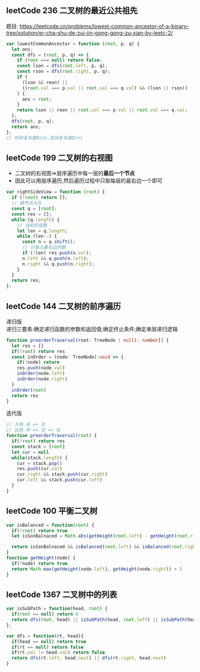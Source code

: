 ## leetCode 236 二叉树的最近公共祖先

题目: https://leetcode.cn/problems/lowest-common-ancestor-of-a-binary-tree/solution/er-cha-shu-de-zui-jin-gong-gong-zu-xian-by-leetc-2/

```js
var lowestCommonAncestor = function (root, p, q) {
  let ans;
  const dfs = (root, p, q) => {
    if (root === null) return false;
    const lson = dfs(root.left, p, q);
    const rson = dfs(root.right, p, q);
    if (
      (lson && reon) ||
      ((root.val === p.val || root.val === q.val) && (lson || rson))
    ) {
      ans = root;
    }
    return lson || reon || root.val === p.val || root.val === q.val;
  };
  dfs(root, p, q);
  return ans;
};
// 时间复杂度O(n),空间复杂度O(n)
```

## leetCode 199 二叉树的右视图

- 二叉树的右视图=>层序遍历中每一层的**最后一个节点**
- 因此可以用层序遍历,然后遍历过程中只取每层的最右边一个即可

```js
var rightSideView = function (root) {
  if (!root) return [];
  // 根节点入队
  const q = [root];
  const res = [];
  while (q.length) {
    // 当前的层数
    let len = q.length;
    while (len--) {
      const n = q.shift();
      // 只放入最右边的数
      if (!len) res.push(n.val);
      n.left && q.push(n.left);
      n.right && q.push(n.right);
    }
  }
  return res;
};
```

## leetCode 144 二叉树的前序遍历
递归版  
递归三要素:确定递归函数的参数和返回值;确定终止条件;确定单层递归逻辑
```ts
function preorderTraversal(root: TreeNode | null): number[] {
  let res = []
  if(!root) return res
  const inOrder = (node: TreeNode):void => {
    if(!node) return
    res.push(node.val)
    inOrder(node.left)
    inOrder(node.right)
  }
  inOrder(root)
  return res
}
```
迭代版
```js
// 入栈 右 => 左
// 出栈 中 => 左 => 右
function preorderTraversal(root) {
  if(!root) return res
  const stack = [root]
  let cur = null
  while(stack.length) {
    cur = stack.pop()
    res.push(cur.val)
    cur.right && stack.push(cur.right)
    cur.left && stack.push(cur.left)
  }
}
```
## leetCode 100 平衡二叉树
```js
var isBalanced = function(root) {
  if(!root) return true
  let isSonBalnaced = Math.abs(getHeight(root.left) - getHeight(root.right)) <= 1

  return isSonBalnaced && isBalanced(root.left) && isBalanced(root.right)
}
function getHeight(node) {
  if(!node) return true
  return Math.max(getHeight(node.left), getHeight(node.right)) + 1
}
```

## leetCode 1367 二叉树中的列表
```js
var isSubPath = function(head, root) {
  if(root == null) return 0
  return dfs(root, head) || isSubPath(head, root.left) || isSubPath(head, root.right)
};

var dfs = function(rt, head){
  if(head == null) return true
  if(rt == null) return false
  if(rt.val != head.val) return false
  return dfs(rt.left, head.next) || dfs(rt.right, head.next)
}
```

